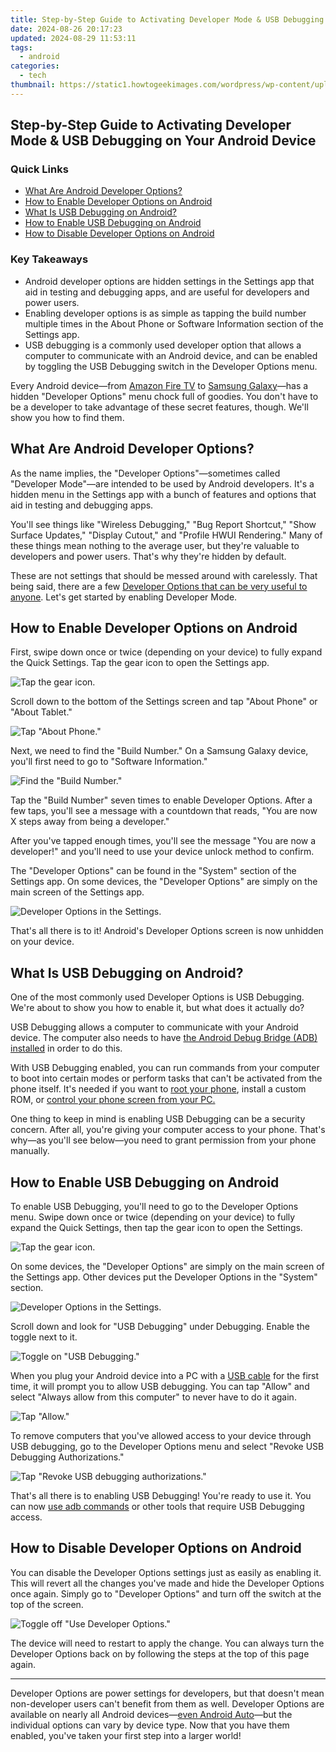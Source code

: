 ```yaml
---
title: Step-by-Step Guide to Activating Developer Mode & USB Debugging on Your Android Device
date: 2024-08-26 20:17:23
updated: 2024-08-29 11:53:11
tags:
  - android
categories:
  - tech
thumbnail: https://static1.howtogeekimages.com/wordpress/wp-content/uploads/2023/09/android-debug-1.png
---
```


## Step-by-Step Guide to Activating Developer Mode & USB Debugging on Your Android Device

### Quick Links

* [What Are Android Developer Options?](https://technical-tips.techidaily.com/how-to-recover-from-missing-physxloaderdll-message-on-your-pc/)
* [How to Enable Developer Options on Android](https://tech-hub.techidaily.com/chatgpt-the-ultimate-guide-to-advanced-note-taking-like-a-pro/)
* [What Is USB Debugging on Android?](https://buynow-info.techidaily.com/unveiling-the-powerful-duo-of-mopping-and-vacuuming-with-dreame-bot-l10-pro-an-innovative-robotics-solution/)
* [How to Enable USB Debugging on Android](https://article-posts.techidaily.com/new-2024-approved-how-to-isolate-frames-as-photos-in-windows-11/)
* [How to Disable Developer Options on Android](https://iphone-unlock.techidaily.com/how-to-unlock-disabled-apple-iphone-11-pro-maxipad-without-computer-drfone-by-drfone-ios/)

### Key Takeaways

* Android developer options are hidden settings in the Settings app that aid in testing and debugging apps, and are useful for developers and power users.
* Enabling developer options is as simple as tapping the build number multiple times in the About Phone or Software Information section of the Settings app.
* USB debugging is a commonly used developer option that allows a computer to communicate with an Android device, and can be enabled by toggling the USB Debugging switch in the Developer Options menu.

 Every Android device—from [Amazon Fire TV](https://fix-guide.techidaily.com/how-to-fix-it-samsung-galaxy-a05s-wont-turn-on-drfone-by-drfone-fix-android-problems-fix-android-problems/) to [Samsung Galaxy](https://instagram-clips.techidaily.com/new-connecting-consciously-with-content-craftsmen-of-your-realm-for-2024/)—has a hidden "Developer Options" menu chock full of goodies. You don't have to be a developer to take advantage of these secret features, though. We'll show you how to find them.

##  What Are Android Developer Options?

 As the name implies, the "Developer Options"—sometimes called "Developer Mode"—are intended to be used by Android developers. It's a hidden menu in the Settings app with a bunch of features and options that aid in testing and debugging apps.

 You'll see things like "Wireless Debugging," "Bug Report Shortcut," "Show Surface Updates," "Display Cutout," and "Profile HWUI Rendering." Many of these things mean nothing to the average user, but they're valuable to developers and power users. That's why they're hidden by default.

 These are not settings that should be messed around with carelessly. That being said, there are a few [Developer Options that can be very useful to anyone](https://youtube-docs.techidaily.com/approved-decode-your-youtube-preferences-with-these-6-fan-favorite-questionnaires/). Let's get started by enabling Developer Mode.

##  How to Enable Developer Options on Android

 First, swipe down once or twice (depending on your device) to fully expand the Quick Settings. Tap the gear icon to open the Settings app.

![Tap the gear icon.](https://static1.howtogeekimages.com/wordpress/wp-content/uploads/2023/09/screenshot_20230920-162358.png) 

 Scroll down to the bottom of the Settings screen and tap "About Phone" or "About Tablet."

![Tap "About Phone."](https://static1.howtogeekimages.com/wordpress/wp-content/uploads/2023/09/screenshot_20230920-162402.png) 

 Next, we need to find the "Build Number." On a Samsung Galaxy device, you'll first need to go to "Software Information."

![Find the "Build Number."](https://static1.howtogeekimages.com/wordpress/wp-content/uploads/2023/09/screenshot_20230920-162415.png) 

 Tap the "Build Number" seven times to enable Developer Options. After a few taps, you'll see a message with a countdown that reads, "You are now X steps away from being a developer."

 After you've tapped enough times, you'll see the message "You are now a developer!" and you'll need to use your device unlock method to confirm.

 The "Developer Options" can be found in the "System" section of the Settings app. On some devices, the "Developer Options" are simply on the main screen of the Settings app.

![Developer Options in the Settings.](https://static1.howtogeekimages.com/wordpress/wp-content/uploads/2023/09/screenshot_20230920-162454.png) 

 That's all there is to it! Android's Developer Options screen is now unhidden on your device.

##  What Is USB Debugging on Android?

 One of the most commonly used Developer Options is USB Debugging. We're about to show you how to enable it, but what does it actually do?

 USB Debugging allows a computer to communicate with your Android device. The computer also needs to have [the Android Debug Bridge (ADB) installed](https://techtrends.techidaily.com/how-to-successfully-obtain-a-refund-for-your-purchased-games-on-steam/) in order to do this.

 With USB Debugging enabled, you can run commands from your computer to boot into certain modes or perform tasks that can't be activated from the phone itself. It's needed if you want to [root your phone](https://games-able.techidaily.com/beyerdynamic-mmx-200-review-great-sound-but-needs-more-features/), install a custom ROM, or [control your phone screen from your PC.](https://github.com/Genymobile/scrcpy) 

 One thing to keep in mind is enabling USB Debugging can be a security concern. After all, you're giving your computer access to your phone. That's why—as you'll see below—you need to grant permission from your phone manually.

##  How to Enable USB Debugging on Android

 To enable USB Debugging, you'll need to go to the Developer Options menu. Swipe down once or twice (depending on your device) to fully expand the Quick Settings, then tap the gear icon to open the Settings.

![Tap the gear icon.](https://static1.howtogeekimages.com/wordpress/wp-content/uploads/2023/09/screenshot_20230920-162358.png) 

 On some devices, the "Developer Options" are simply on the main screen of the Settings app. Other devices put the Developer Options in the "System" section.

![Developer Options in the Settings.](https://static1.howtogeekimages.com/wordpress/wp-content/uploads/2023/09/screenshot_20230920-162454.png) 

 Scroll down and look for "USB Debugging" under Debugging. Enable the toggle next to it.

![Toggle on "USB Debugging."](https://static1.howtogeekimages.com/wordpress/wp-content/uploads/2023/09/screenshot_20230920-162525.png) 

 When you plug your Android device into a PC with a [USB cable](https://games-able.techidaily.com/bypassing-steam-disconnection-in-windows-11/) for the first time, it will prompt you to allow USB debugging. You can tap "Allow" and select "Always allow from this computer" to never have to do it again.

![Tap "Allow."](https://static1.howtogeekimages.com/wordpress/wp-content/uploads/2023/09/screenshot_20230920-162549-1.png) 

 To remove computers that you've allowed access to your device through USB debugging, go to the Developer Options menu and select "Revoke USB Debugging Authorizations."

![Tap "Revoke USB debugging authorizations."](https://static1.howtogeekimages.com/wordpress/wp-content/uploads/2023/09/screenshot_20230920-162558.png) 

 That's all there is to enabling USB Debugging! You're ready to use it. You can now [use adb commands](https://techtrends.techidaily.com/how-to-successfully-obtain-a-refund-for-your-purchased-games-on-steam/) or other tools that require USB Debugging access.

##  How to Disable Developer Options on Android

 You can disable the Developer Options settings just as easily as enabling it. This will revert all the changes you've made and hide the Developer Options once again. Simply go to "Developer Options" and turn off the switch at the top of the screen.

![Toggle off "Use Developer Options."](https://static1.howtogeekimages.com/wordpress/wp-content/uploads/2023/09/screenshot_20230920-162604.png) 

 The device will need to restart to apply the change. You can always turn the Developer Options back on by following the steps at the top of this page again.

---

 Developer Options are power settings for developers, but that doesn't mean non-developer users can't benefit from them as well. Developer Options are available on nearly all Android devices—[even Android Auto](https://android-location.techidaily.com/for-people-wanting-to-mock-gps-on-oppo-reno-11-pro-5g-devices-drfone-by-drfone-virtual/)—but the individual options can vary by device type. Now that you have them enabled, you've taken your first step into a larger world!

<ins class="adsbygoogle"
     style="display:block"
     data-ad-format="autorelaxed"
     data-ad-client="ca-pub-7571918770474297"
     data-ad-slot="1223367746"></ins>



<ins class="adsbygoogle"
     style="display:block"
     data-ad-client="ca-pub-7571918770474297"
     data-ad-slot="8358498916"
     data-ad-format="auto"
     data-full-width-responsive="true"></ins>
